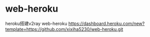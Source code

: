 # web-heroku
heroku搭建v2ray
web-heroku
https://dashboard.heroku.com/new?template=https://github.com/xixiha5230/web-heroku.git
